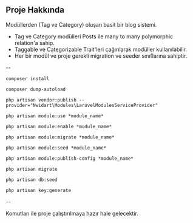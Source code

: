 ## Proje Hakkında


Modüllerden (Tag ve Category) oluşan basit bir blog sistemi.

- Tag ve Category modülleri Posts ile many to many polymorphic relation'a sahip. 
- Taggable ve Categorizable Trait'leri çağırılarak modüller kullanılabilir.
- Her bir modül ve proje gerekli migration ve seeder sınıflarına sahiptir.


--

`composer install `

`composer dump-autoload`

`php artisan vendor:publish --provider="Nwidart\Modules\LaravelModulesServiceProvider"`

`php artisan module:use *module_name*`

`php artisan module:enable *module_name*`

`php artisan module:migrate *module_name* `

`php artisan module:seed *module_name* `

`php artisan module:publish-config *module_name*`

`php artisan migrate`

`php artisan db:seed`

`php artisan key:generate`

--

Komutları ile proje çalıştırılmaya hazır hale gelecektir.
